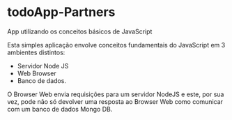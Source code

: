 # todoApp-Partners
App utilizando os conceitos básicos de JavaScript

Esta simples aplicação envolve conceitos fundamentais do JavaScript em 3 ambientes distintos:
  - Servidor Node JS
  - Web Browser
  - Banco de dados.
  
O Browser Web envia requisições para um servidor NodeJS e este, por sua vez, pode não só devolver uma resposta ao Browser Web
como comunicar com um banco de dados Mongo DB.



